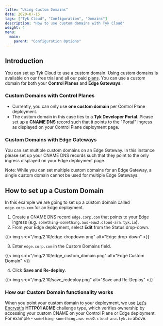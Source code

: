 ```yaml
---
title: "Using Custom Domains"
date: 2020-07-15
tags: ["Tyk Cloud", "Configuration", "Domains"]
description: "How to use custom domains with Tyk Cloud"
weight: 4
menu:
  main:
    parent: "Configuration Options"
---
```


## Introduction

You can set up Tyk Cloud to use a custom domain. Using custom domains is available on our free trial and all our paid [plans](https://tyk.io/price-comparison/). You can use a custom domain for both your **Control Planes** and **Edge Gateways**.

### Custom Domains with Control Planes

* Currently, you can only use **one custom domain** per Control Plane deployment.
* The custom domain in this case ties to a **Tyk Developer Portal**. Please set up a **CNAME DNS** record such that it points to the "Portal" ingress as displayed on your Control Plane deployment page.
  
### Custom Domains with Edge Gateways

You can set multiple custom domains on an Edge Gateway. In this instance please set up your CNAME DNS records such that they point to the only ingress displayed on your Edge deployment page.

Note: While you can set multiple custom domains for an Edge Gateway, a single custom domain cannot be used for multiple Edge Gateways.

## How to set up a Custom Domain

In this example we are going to set up a custom domain called `edge.corp.com` for an Edge deployment.

1. Create a CNAME DNS record `edge.corp.com` that points to your Edge ingress (e.g. `something-something.aws-euw2.cloud-ara.tyk.io`).
2. From your Edge deployment, select **Edit** from the Status drop-down.

{{< img src="/img/2.10/edge-dropdown.png" alt="Edge drop-down" >}}

3. Enter `edge.corp.com` in the Custom Domains field.

{{< img src="/img/2.10/edge_custom_domain.png" alt="Edge Custom Domain" >}}

4. Click **Save and Re-deploy**.

{{< img src="/img/2.10/save_redeploy.png" alt="Save and Re-Deploy" >}}

### How our Custom Domain functionality works

When you point your custom domain to your deployment, we use [Let\'s Encrypt\'s](https://letsencrypt.org/docs/challenge-types/#http-01-challenge) **HTTP01 ACME**  challenge type, which verifies ownership by accessing your custom CNAME on your Control Plane or Edge deployment. For example - `something-something.aws-euw2.cloud-ara.tyk.io` above.
